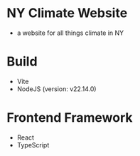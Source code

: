 # NY Climate Website

- a website for all things climate in NY

# Build

- Vite
- NodeJS (version: v22.14.0)

# Frontend Framework

- React
- TypeScript
